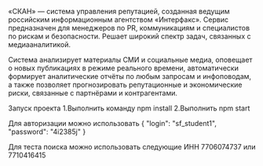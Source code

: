 «СКАН» — система управления репутацией, созданная ведущим российским информационным агентством «Интерфакс». Сервис предназначен для менеджеров по PR, коммуникациям и специалистов по рискам и безопасности. Решает широкий спектр задач, связанных с медиааналитикой.

Система анализирует материалы СМИ и социальные медиа, оповещает о новых публикациях в режиме реального времени, автоматически формирует аналитические отчёты по любым запросам и инфоповодам, а также позволяет прогнозировать репутационные и экономические риски, связанные с партнёрами и контрагентами.

Запуск проекта
1.Выполнить команду npm install 
2.Выполнить npm start

Для авторизации можно использовать 
{
  "login": "sf_student1",
  "password": "4i2385j"
}

Для теста поиска можно использовать следующие ИНН 7706074737 или 7710416415